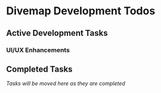 # Divemap Development Todos

## Active Development Tasks

### UI/UX Enhancements


## Completed Tasks

*Tasks will be moved here as they are completed*

